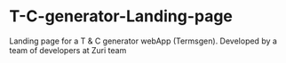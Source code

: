 # T-C-generator-Landing-page
Landing page for a T &amp; C generator webApp (Termsgen). Developed by a team of developers at Zuri team
